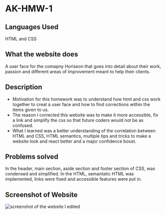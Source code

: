# AK-HMW-1 
## Languages Used 
HTML and CSS 

## What the website does 
A user face for the comapny Horiseon that goes into detail about their work, passion and different areas of improvement meant to help their clients. 

## Description
- Motivation for this homework was to understand how html and css work together to creat a user face and how to find corrections within the items given to us. 
- The reason I corrected this website was to make it more accessible, fix a link and simplify the css so that future coders would not be as confused. 
- What I learned was a better understanding of the correlation between HTML and CSS, HTML semantics, multiple tips and tricks to make a website look and react better and a major confidence boost. 

## Problems solved
In the header, main section, aside section and footer section of CSS, was condensed and simplified. 
In the HTML, semantatic HTML was implemented, links were fixed and accessible features were put in.   
 ## Screenshot of Website 
 ![screenshot of the website I edited](https://du.bootcampcontent.com/denver-coding-bootcamp/du-den-fsf-pt-06-2021-u-c/raw/master/01-HTML-Git-CSS/02-Homework/Assets/01-html-css-git-homework-demo.png)

